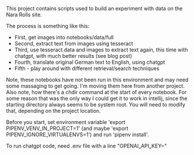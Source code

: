 This project contains scripts used to build an experiment with data on the Nara Rolls site. 

The process is something like this:
 - First, get images into notebooks/data/full
 - Second, extract text from images using tesseract
 - Third, use tesseract data and images to extract text again, this time with chatgpt, with much better results (see blog post)
 - Fourth, translate original German text to English, using chatgpt
 - Fifth - play around with different retrieval/search techniques

Note, these notebooks have not been run in this environment and may need some massaging to get going. I'm moving them here from another project. Also note, how there's a chdir command at the start of every notebook. For some reason that was the only way I could get it to work in intellij, since the starting directory always seems to be system root. You will need to modify that, depending on the project location.


Before you start, set environment variable 'export PIPENV_VENV_IN_PROJECT=1' (and maybe 'export PIPENV_IGNORE_VIRTUALENVS=1') and run 'pipenv install'.

To run chatgpt code, need .env file with a line "OPENAI_API_KEY="



